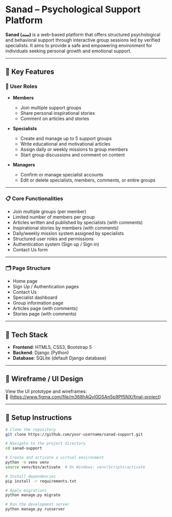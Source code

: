 # Sanad – Psychological Support Platform

**Sanad (سند)** is a web-based platform that offers structured psychological and behavioral support through interactive group sessions led by verified specialists. It aims to provide a safe and empowering environment for individuals seeking personal growth and emotional support.

---

## 🌟 Key Features

### 👥 User Roles

- **Members**
  - Join multiple support groups
  - Share personal inspirational stories
  - Comment on articles and stories

- **Specialists**
  - Create and manage up to 5 support groups
  - Write educational and motivational articles
  - Assign daily or weekly missions to group members
  - Start group discussions and comment on content

- **Managers**
  - Confirm or manage specialist accounts
  - Edit or delete specialists, members, comments, or entire groups

---

### 📋 Core Functionalities

- Join multiple groups (per member)
- Limited number of members per group
- Articles written and published by specialists (with comments)
- Inspirational stories by members (with comments)
- Daily/weekly mission system assigned by specialists
- Structured user roles and permissions
- Authentication system (Sign up / Sign in)
- Contact Us form

---

### 🗂️ Page Structure

- Home page
- Sign Up / Authentication pages
- Contact Us
- Specialist dashboard
- Group information page
- Articles page (with comments)
- Stories page (with comments)

---

## 🧠 Tech Stack

- **Frontend**: HTML5, CSS3, Bootstrap 5
- **Backend**: Django (Python)
- **Database**: SQLite (default Django database)

---

## 🧪 Wireframe / UI Design

View the UI prototype and wireframes:  
🔗 (https://www.figma.com/file/m368hAQyI0DSAn5p9Pf5NX/final-project)

---

## 📂 Setup Instructions

```bash
# Clone the repository
git clone https://github.com/your-username/sanad-support.git

# Navigate to the project directory
cd sanad-support

# Create and activate a virtual environment
python -m venv venv
source venv/bin/activate  # On Windows: venv\Scripts\activate

# Install dependencies
pip install -r requirements.txt

# Apply migrations
python manage.py migrate

# Run the development server
python manage.py runserver

